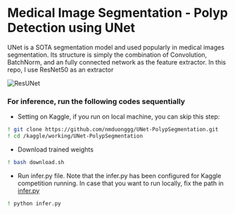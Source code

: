 # Medical Image Segmentation - Polyp Detection using UNet

UNet is a SOTA segmentation model and used popularly in medical images segmentation. Its structure is simply the combination of Convolution, BatchNorm, and an fully connected network as the feature extractor. In this repo, I use ResNet50 as an extractor

![ResUNet](https://th.bing.com/th?id=OIP.lvXoKMHoPJMKpKK7keZMEAHaE7&w=306&h=204&c=8&rs=1&qlt=90&o=6&dpr=2&pid=3.1&rm=2)

### For inference, run the following codes sequentially

- Setting on Kaggle, if you run on local machine, you can skip this step:
```bash
! git clone https://github.com/nmduonggg/UNet-PolypSegmentation.git
! cd /kaggle/working/UNet-PolypSegmentation
```

- Download trained weights
```bash
! bash download.sh
```

- Run infer.py file. Note that the infer.py has been configured for Kaggle competition running. In case that you want to run locally, fix the path in [infer.py](./infer.py)
```bash
! python infer.py
```

